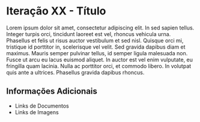 # Iteração XX - Título

Lorem ipsum dolor sit amet, consectetur adipiscing elit. In sed sapien tellus. Integer turpis orci, tincidunt laoreet est vel, rhoncus vehicula urna. Phasellus et felis ut risus auctor vestibulum et sed nisl. Quisque orci mi, tristique id porttitor in, scelerisque vel velit. Sed gravida dapibus diam et maximus. Mauris semper pulvinar tellus, id semper ligula malesuada non. Fusce ut arcu eu lacus euismod aliquet. In auctor est vel enim vulputate, eu fringilla quam lacinia. Nulla ac porttitor orci, et commodo libero. In volutpat quis ante a ultrices. Phasellus gravida dapibus rhoncus.

## Informações Adicionais

- Links de Documentos
- Links de Imagens
